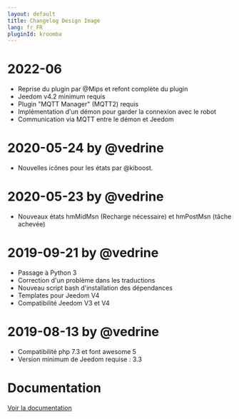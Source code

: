 ```yaml
---
layout: default
title: Changelog Design Image
lang: fr_FR
pluginId: kroomba
---
```


# 2022-06

- Reprise du plugin par @Mips et refont complète du plugin
- Jeedom v4.2 minimum requis
- Plugin "MQTT Manager" (MQTT2) requis
- Implémentation d'un démon pour garder la connexion avec le robot
- Communication via MQTT entre le démon et Jeedom

# 2020-05-24 by @vedrine

- Nouvelles icônes pour les états par @kiboost.

# 2020-05-23 by @vedrine

- Nouveaux états hmMidMsn (Recharge nécessaire) et hmPostMsn (tâche achevée)

# 2019-09-21 by @vedrine

- Passage à Python 3
- Correction d'un problème dans les traductions
- Nouveau script bash d'installation des dépendances
- Templates pour Jeedom V4
- Compatibilité Jeedom V3 et V4

# 2019-08-13 by @vedrine

- Compatibilité php 7.3 et font awesome 5
- Version minimum de Jeedom requise : 3.3

# Documentation

[Voir la documentation]({{site.baseurl}}/{{page.pluginId}}/{{page.lang}})
